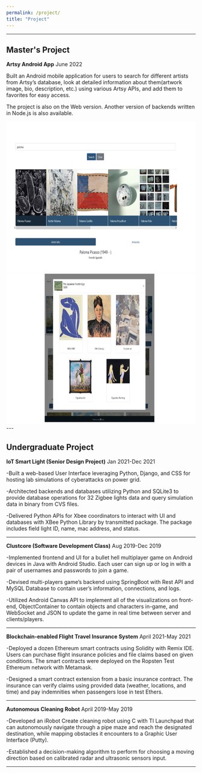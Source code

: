 ```yaml
---
permalink: /project/
title: "Project"
---
```


---
Master's Project 
---
**Artsy Android App**											 	                                                                    June 2022

Built an Android mobile application for users to search for different artists from Artsy’s database, look at detailed information about them(artwork image, bio, description, etc.) using various Artsy APIs, and add them to favorites for easy access.

The project is also on the Web version. Another version of backends written in Node.js is also available.

<img src="/assets/images/ArtsyImage.png" alt="Artsy Web Site Demo Image" style="height: 400px; width:700px;"/>
<img src="/assets/images/ArtsyImage2.png" alt="Artsy Web Site Demo Image" style="height: 400px; width:700px;"/>
---


Undergraduate Project
---
**IoT Smart Light (Senior Design Project)**					                                                              Jan 2021-Dec 2021

-Built a web-based User Interface leveraging Python, Django, and CSS for hosting lab simulations of cyberattacks on power grid.

-Architected backends and databases utilizing Python and SQLite3 to provide database operations for 32 Zigbee lights data and query simulation data in binary from CVS files.

-Delivered Python APIs for Xbee coordinators to interact with UI and databases with XBee Python Library by transmitted package. The package includes field light ID, name, mac address, and status. 

---

**Clustcore (Software Development Class)**					                                                              Aug 2019-Dec 2019

-Implemented frontend and UI for a bullet hell multiplayer game on Android devices in Java with Android Studio. Each user can sign up or log in with a pair of usernames and passwords to join a game. 

-Devised multi-players game’s backend using SpringBoot with Rest API  and MySQL Database to contain user’s information, connections, and logs.

-Utilized Android Canvas API to implement all of the visualizations on front-end, ObjectContainer to contain objects and characters in-game, and WebSocket and JSON to update the game in real time between server and clients/players. 

---

**Blockchain-enabled Flight Travel Insurance System**		                                                         April 2021-May 2021

-Deployed a dozen Ethereum smart contracts using Solidity with Remix IDE.  Users can purchase flight insurance policies and file claims based on given conditions. The smart contracts were deployed on the Ropsten Test Ethereum network with Metamask. 

-Designed a  smart contract extension from a basic insurance contract. The insurance can verify claims using provided data (weather, locations, and time) and pay indemnities when passengers lose in test Ethers. 

---

**Autonomous Cleaning Robot**							                                                                        April 2019-May 2019

-Developed an iRobot Create cleaning robot using C with TI Launchpad that can autonomously navigate through a pipe maze and reach the designated destination, while mapping obstacles it encounters to a Graphic User Interface (Putty).

-Established a decision-making algorithm to perform for choosing a moving direction based on calibrated radar and ultrasonic sensors input. 

---
